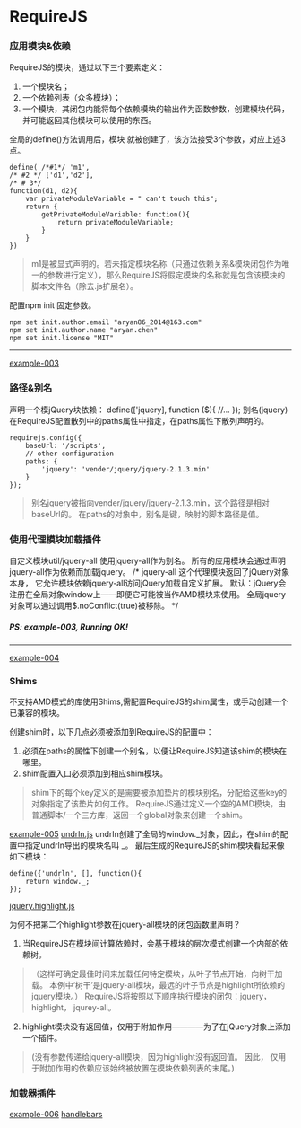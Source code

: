 # RequireJS

### 应用模块&依赖
RequireJS的模块，通过以下三个要素定义：
1. 一个模块名；
2. 一个依赖列表（众多模块）；
3. 一个模块，其闭包内能将每个依赖模块的输出作为函数参数，创建模块代码，并可能返回其他模块可以使用的东西。

全局的define()方法调用后，模块 就被创建了，该方法接受3个参数，对应上述3点。
```
define( /*#1*/ 'm1', 
/* #2 */ ['d1','d2'],
/* # 3*/ 
function(d1, d2){
	var privateModuleVariable = " can't touch this";
	return {
		getPrivateModuleVariable: function(){
			return privateModuleVariable;
		}
	}	
})
```
> m1是被显式声明的。若未指定模块名称（只通过依赖关系&模块闭包作为唯一的参数进行定义），那么RequireJS将假定模块的名称就是包含该模块的脚本文件名（除去.js扩展名）。

配置npm  init 固定参数。
```
npm set init.author.email "aryan86_2014@163.com"
npm set init.author.name "aryan.chen"
npm set init.license "MIT"
```
---

[example-003](https://github.com/shaka96/JsFrameWork/tree/master/requireJs/example-003/public)


### 路径&别名

声明一个模jQuery块依赖：
define(['jquery], function ($){
//...
});
别名(jquery)在RequireJS配置散列中的paths属性中指定，在paths属性下散列声明的。
```
requirejs.config({
	baseUrl: '/scripts',
	// other configuration
	paths: {
		'jquery': 'vender/jquery/jquery-2.1.3.min'
	}
});
```
> 别名jquery被指向vender/jquery/jquery-2.1.3.min，这个路径是相对baseUrl的。
在paths的对象中，别名是键，映射的脚本路径是值。

### 使用代理模块加载插件

自定义模块util/jquery-all 使用jquery-all作为别名。
所有的应用模块会通过声明jquery-all作为依赖而加载jquery。
/*	jquery-all 这个代理模块返回了jQuery对象本身，
	它允许模块依赖jquery-all访问jQuery加载自定义扩展。
	默认：jQuery会注册在全局对象window上——即便它可能被当作AMD模块来使用。
	全局jquery对象可以通过调用$.noConflict(true)被移除。
*/

##### PS: example-003, Running OK! 

---

[example-004](https://github.com/shaka96/JsFrameWork/tree/master/requireJs/example-004/public)
### Shims  
不支持AMD模式的库使用Shims,需配置RequireJS的shim属性，或手动创建一个已兼容的模块。

创建shim时，以下几点必须被添加到RequireJS的配置中：
1. 必须在paths的属性下创建一个别名，以便让RequireJS知道该shim的模块在哪里。
2. shim配置入口必须添加到相应shim模块。

>shim下的每个key定义的是需要被添加垫片的模块别名，分配给这些key的对象指定了该垫片如何工作。
>RequireJS通过定义一个空的AMD模块，由普通脚本/一个三方库，返回一个global对象来创建一个shim。

[example-005](https://github.com/shaka96/JsFrameWork/tree/master/requireJs/example-005/public)
[undrln.js](https://github.com/shaka96/JsFrameWork/tree/master/requireJs/example-005/public/scripts/vendor/undrln/undrln.js)
	undrln创建了全局的window._对象，因此，在shim的配置中指定undrln导出的模块名叫  _。
最后生成的RequireJS的shim模块看起来像如下模块：
```
define({'undrln', [], function(){
	return window._;
});
```
[jquery.highlight.js](https://github.com/shaka96/JsFrameWork/tree/master/requireJs/example-005/public/scripts/util/jquery.highlight.js)

为何不把第二个highlight参数在jquery-all模块的闭包函数里声明？
1. 当RequireJS在模块间计算依赖时，会基于模块的层次模式创建一个内部的依赖树。
> （这样可确定最佳时间来加载任何特定模块，从叶子节点开始，向树干加载。
> 本例中‘树干’是jquery-all模块，最远的叶子节点是highlight所依赖的jquery模块。）
> RequireJS将按照以下顺序执行模块的闭包：jquery，highlight， jqurey-all。

2. highlight模块没有返回值，仅用于附加作用————为了在jQuery对象上添加一个插件。
> (没有参数传递给jquery-all模块，因为highlight没有返回值。
> 因此， 仅用于附加作用的依赖应该始终被放置在模块依赖列表的末尾。)

### 加载器插件
[example-006](https://github.com/shaka96/JsFrameWork/tree/master/requireJs/example-006/public)
[handlebars](https://github.com/shaka96/JsFrameWork/tree/master/requireJs/example-006/public/scripts/handlebars-v4.0.12.js)
